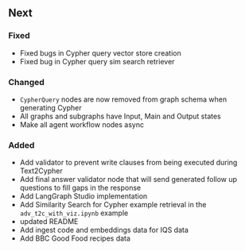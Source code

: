 ## Next

### Fixed

* Fixed bugs in Cypher query vector store creation
* Fixed bug in Cypher query sim search retriever

### Changed

* `CypherQuery` nodes are now removed from graph schema when generating Cypher
* All graphs and subgraphs have Input, Main and Output states
* Make all agent workflow nodes async

### Added

* Add validator to prevent write clauses from being executed during Text2Cypher
* Add final answer validator node that will send generated follow up questions to fill gaps in the response
* Add LangGraph Studio implementation
* Add Similarity Search for Cypher example retrieval in the `adv_t2c_with_viz.ipynb` example
* updated README
* Add ingest code and embeddings data for IQS data
* Add BBC Good Food recipes data

